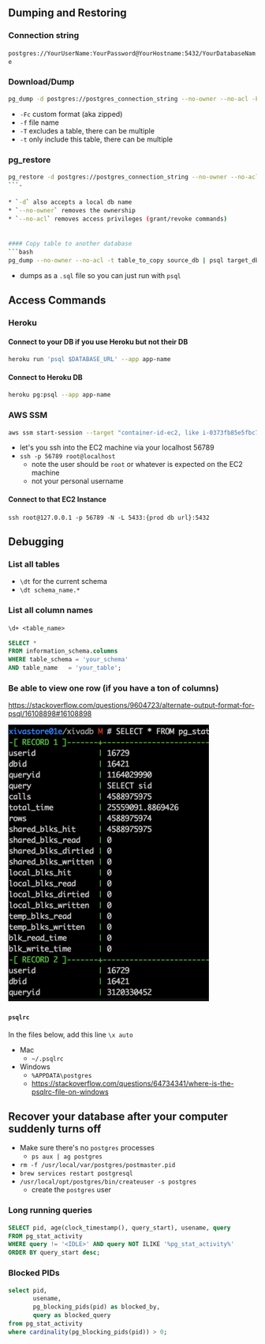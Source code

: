 ## Dumping and Restoring

### Connection string
`postgres://YourUserName:YourPassword@YourHostname:5432/YourDatabaseName`

### Download/Dump

```bash
pg_dump -d postgres://postgres_connection_string --no-owner --no-acl -Fc -f dump_name.dump
```

* `-Fc` custom format (aka zipped)
* `-f` file name
* `-T` excludes a table, there can be multiple
* `-t` only include this table, there can be multiple

### pg_restore
```bash
pg_restore -d postgres://postgres_connection_string --no-owner --no-acl dump_name.dump
```-

* `-d` also accepts a local db name
* `--no-owner` removes the ownership
* `--no-acl` removes access privileges (grant/revoke commands)


#### Copy table to another database
```bash
pg_dump --no-owner --no-acl -t table_to_copy source_db | psql target_db
```
* dumps as a `.sql` file so you can just run with `psql`

## Access Commands

### Heroku 
#### Connect to your DB if you use Heroku but not their DB

```bash
heroku run 'psql $DATABASE_URL' --app app-name
```

#### Connect to Heroku DB

```bash
heroku pg:psql --app app-name
```

### AWS SSM

```bash
aws ssm start-session --target "container-id-ec2, like i-0373fb85e5fbc7d8e" --document-name AWS-StartPortForwardingSession --parameters '{"portNumber":["22"],"localPortNumber":["56789"]}'
```
* let's you ssh into the EC2 machine via your localhost 56789
* `ssh -p 56789 root@localhost`
    * note the user should be `root` or whatever is expected on the EC2 machine
    * not your personal username
#### Connect to that EC2 Instance


`ssh root@127.0.0.1 -p 56789 -N -L 5433:{prod db url}:5432`


## Debugging

### List all tables

* `\dt` for the current schema
* `\dt schema_name.*`

### List all column names
`\d+ <table_name>`

```sql
SELECT *
FROM information_schema.columns
WHERE table_schema = 'your_schema'
AND table_name   = 'your_table';
```

### Be able to view one row (if you have a ton of columns)

https://stackoverflow.com/questions/9604723/alternate-output-format-for-psql/16108898#16108898

![a580e45029c87021a93cc86cc9eba2bc.png](a580e45029c87021a93cc86cc9eba2bc.png)


#### `psqlrc`
In the files below, add this line
`\x auto`

* Mac
    * `~/.psqlrc`
* Windows
    * `%APPDATA\postgres`
    * https://stackoverflow.com/questions/64734341/where-is-the-psqlrc-file-on-windows





## Recover your database after your computer suddenly turns off
* Make sure there's no `postgres` processes
    * `ps aux | ag postgres`
* `rm -f /usr/local/var/postgres/postmaster.pid`
* `brew services restart postgresql`
* `/usr/local/opt/postgres/bin/createuser -s postgres`
    * create the `postgres` user

### Long running queries

```sql
SELECT pid, age(clock_timestamp(), query_start), usename, query
FROM pg_stat_activity
WHERE query != '<IDLE>' AND query NOT ILIKE '%pg_stat_activity%'
ORDER BY query_start desc;
```

### Blocked PIDs

```sql
select pid, 
       usename, 
       pg_blocking_pids(pid) as blocked_by, 
       query as blocked_query
from pg_stat_activity
where cardinality(pg_blocking_pids(pid)) > 0;
```
